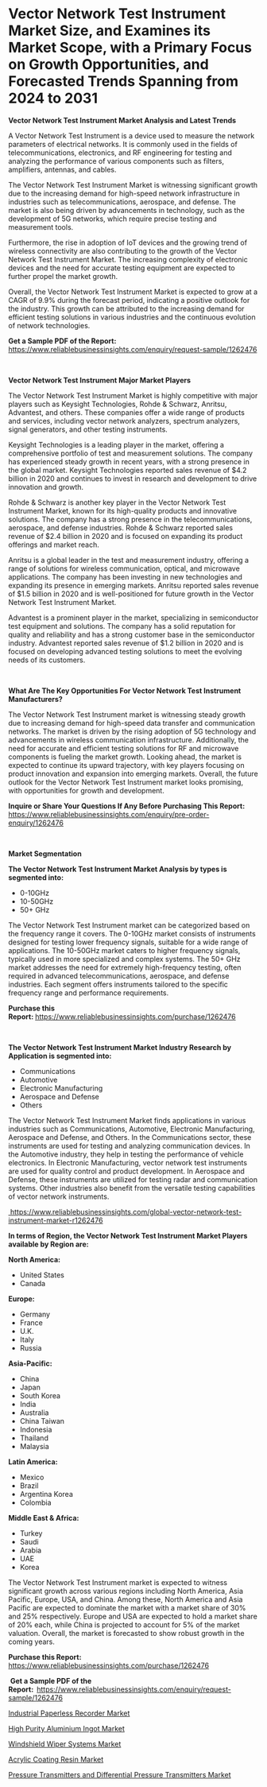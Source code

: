 <p><h1>Vector Network Test Instrument Market Size, and Examines its Market Scope, with a Primary Focus on Growth Opportunities, and Forecasted Trends Spanning from 2024 to 2031</h1></p><p><strong>Vector Network Test Instrument Market Analysis and Latest Trends</strong></p>
<p><p>A Vector Network Test Instrument is a device used to measure the network parameters of electrical networks. It is commonly used in the fields of telecommunications, electronics, and RF engineering for testing and analyzing the performance of various components such as filters, amplifiers, antennas, and cables.</p><p>The Vector Network Test Instrument Market is witnessing significant growth due to the increasing demand for high-speed network infrastructure in industries such as telecommunications, aerospace, and defense. The market is also being driven by advancements in technology, such as the development of 5G networks, which require precise testing and measurement tools.</p><p>Furthermore, the rise in adoption of IoT devices and the growing trend of wireless connectivity are also contributing to the growth of the Vector Network Test Instrument Market. The increasing complexity of electronic devices and the need for accurate testing equipment are expected to further propel the market growth.</p><p>Overall, the Vector Network Test Instrument Market is expected to grow at a CAGR of 9.9% during the forecast period, indicating a positive outlook for the industry. This growth can be attributed to the increasing demand for efficient testing solutions in various industries and the continuous evolution of network technologies.</p></p>
<p><strong>Get a Sample PDF of the Report:&nbsp;</strong> <a href="https://www.reliablebusinessinsights.com/enquiry/request-sample/1262476">https://www.reliablebusinessinsights.com/enquiry/request-sample/1262476</a></p>
<p>&nbsp;</p>
<p><strong>Vector Network Test Instrument Major Market Players</strong></p>
<p><p>The Vector Network Test Instrument Market is highly competitive with major players such as Keysight Technologies, Rohde & Schwarz, Anritsu, Advantest, and others. These companies offer a wide range of products and services, including vector network analyzers, spectrum analyzers, signal generators, and other testing instruments.</p><p>Keysight Technologies is a leading player in the market, offering a comprehensive portfolio of test and measurement solutions. The company has experienced steady growth in recent years, with a strong presence in the global market. Keysight Technologies reported sales revenue of $4.2 billion in 2020 and continues to invest in research and development to drive innovation and growth.</p><p>Rohde & Schwarz is another key player in the Vector Network Test Instrument Market, known for its high-quality products and innovative solutions. The company has a strong presence in the telecommunications, aerospace, and defense industries. Rohde & Schwarz reported sales revenue of $2.4 billion in 2020 and is focused on expanding its product offerings and market reach.</p><p>Anritsu is a global leader in the test and measurement industry, offering a range of solutions for wireless communication, optical, and microwave applications. The company has been investing in new technologies and expanding its presence in emerging markets. Anritsu reported sales revenue of $1.5 billion in 2020 and is well-positioned for future growth in the Vector Network Test Instrument Market.</p><p>Advantest is a prominent player in the market, specializing in semiconductor test equipment and solutions. The company has a solid reputation for quality and reliability and has a strong customer base in the semiconductor industry. Advantest reported sales revenue of $1.2 billion in 2020 and is focused on developing advanced testing solutions to meet the evolving needs of its customers.</p></p>
<p>&nbsp;</p>
<p><strong>What Are The Key Opportunities For Vector Network Test Instrument Manufacturers?</strong></p>
<p><p>The Vector Network Test Instrument market is witnessing steady growth due to increasing demand for high-speed data transfer and communication networks. The market is driven by the rising adoption of 5G technology and advancements in wireless communication infrastructure. Additionally, the need for accurate and efficient testing solutions for RF and microwave components is fueling the market growth. Looking ahead, the market is expected to continue its upward trajectory, with key players focusing on product innovation and expansion into emerging markets. Overall, the future outlook for the Vector Network Test Instrument market looks promising, with opportunities for growth and development.</p></p>
<p><strong>Inquire or Share Your Questions If Any Before Purchasing This Report:</strong> <a href="https://www.reliablebusinessinsights.com/enquiry/pre-order-enquiry/1262476">https://www.reliablebusinessinsights.com/enquiry/pre-order-enquiry/1262476</a></p>
<p>&nbsp;</p>
<p><strong>Market Segmentation</strong></p>
<p><strong>The Vector Network Test Instrument Market Analysis by types is segmented into:</strong></p>
<p><ul><li>0-10GHz</li><li>10-50GHz</li><li>50+ GHz</li></ul></p>
<p><p>The Vector Network Test Instrument market can be categorized based on the frequency range it covers. The 0-10GHz market consists of instruments designed for testing lower frequency signals, suitable for a wide range of applications. The 10-50GHz market caters to higher frequency signals, typically used in more specialized and complex systems. The 50+ GHz market addresses the need for extremely high-frequency testing, often required in advanced telecommunications, aerospace, and defense industries. Each segment offers instruments tailored to the specific frequency range and performance requirements.</p></p>
<p><strong>Purchase this Report:&nbsp;</strong><a href="https://www.reliablebusinessinsights.com/purchase/1262476">https://www.reliablebusinessinsights.com/purchase/1262476</a></p>
<p>&nbsp;</p>
<p><strong>The Vector Network Test Instrument Market Industry Research by Application is segmented into:</strong></p>
<p><ul><li>Communications</li><li>Automotive</li><li>Electronic Manufacturing</li><li>Aerospace and Defense</li><li>Others</li></ul></p>
<p><p>The Vector Network Test Instrument Market finds applications in various industries such as Communications, Automotive, Electronic Manufacturing, Aerospace and Defense, and Others. In the Communications sector, these instruments are used for testing and analyzing communication devices. In the Automotive industry, they help in testing the performance of vehicle electronics. In Electronic Manufacturing, vector network test instruments are used for quality control and product development. In Aerospace and Defense, these instruments are utilized for testing radar and communication systems. Other industries also benefit from the versatile testing capabilities of vector network instruments.</p></p>
<p><a href="https://www.reliablebusinessinsights.com/global-vector-network-test-instrument-market-r1262476">&nbsp;https://www.reliablebusinessinsights.com/global-vector-network-test-instrument-market-r1262476</a></p>
<p><strong>In terms of Region, the Vector Network Test Instrument Market Players available by Region are:</strong></p>
<p>
    <p> <strong> North America: </strong>
        <ul>
            <li>United States</li>
            <li>Canada</li>
        </ul>
        </p> 
    <p> <strong> Europe: </strong>
        <ul>
            <li>Germany</li>
            <li>France</li>
            <li>U.K.</li>
            <li>Italy</li>
            <li>Russia</li>
        </ul>
        </p> 
    <p> <strong> Asia-Pacific: </strong>
        <ul>
            <li>China</li>
            <li>Japan</li>
            <li>South Korea</li>
            <li>India</li>
            <li>Australia</li>
            <li>China Taiwan</li>
            <li>Indonesia</li>
            <li>Thailand</li>
            <li>Malaysia</li>
        </ul>
        </p> 
    <p> <strong> Latin America: </strong>
        <ul>
            <li>Mexico</li>
            <li>Brazil</li>
            <li>Argentina Korea</li>
            <li>Colombia</li>
        </ul>
        </p> 
    <p> <strong> Middle East & Africa: </strong>
        <ul>
            <li>Turkey</li>
            <li>Saudi</li>
            <li>Arabia</li>
            <li>UAE</li>
            <li>Korea</li>
        </ul>
    </p>
    </p>
<p><p>The Vector Network Test Instrument market is expected to witness significant growth across various regions including North America, Asia Pacific, Europe, USA, and China. Among these, North America and Asia Pacific are expected to dominate the market with a market share of 30% and 25% respectively. Europe and USA are expected to hold a market share of 20% each, while China is projected to account for 5% of the market valuation. Overall, the market is forecasted to show robust growth in the coming years.</p></p>
<p><strong>Purchase this Report: </strong><a href="https://www.reliablebusinessinsights.com/purchase/1262476">https://www.reliablebusinessinsights.com/purchase/1262476</a></p>
<p>&nbsp;<strong>Get a Sample PDF of the Report:&nbsp;&nbsp;</strong><a href="https://www.reliablebusinessinsights.com/enquiry/request-sample/1262476">https://www.reliablebusinessinsights.com/enquiry/request-sample/1262476</a></p>
<p><strong></strong></p>
<p><p><a href="https://github.com/khayangel/Market-Research-Report-List-4/blob/main/industrial-paperless-recorder-market.md">Industrial Paperless Recorder Market</a></p><p><a href="https://www.linkedin.com/pulse/high-purity-aluminium-ingot-market-size-growth-trends-umaoe">High Purity Aluminium Ingot Market</a></p><p><a href="https://medium.com/@carol.alsopr44536/exploring-windshield-wiper-systems-market-dynamics-global-trends-and-future-growth-prospects-2024-333a3bcd131c">Windshield Wiper Systems Market</a></p><p><a href="https://www.linkedin.com/pulse/acrylic-coating-resin-market-forecast-global-trends-analysis-f0pee">Acrylic Coating Resin Market</a></p><p><a href="https://github.com/YashRP12/Market-Research-Report-List-5/blob/main/pressure-transmitters-and-differential-pressure-transmitters-market.md">Pressure Transmitters and Differential Pressure Transmitters Market</a></p></p>
